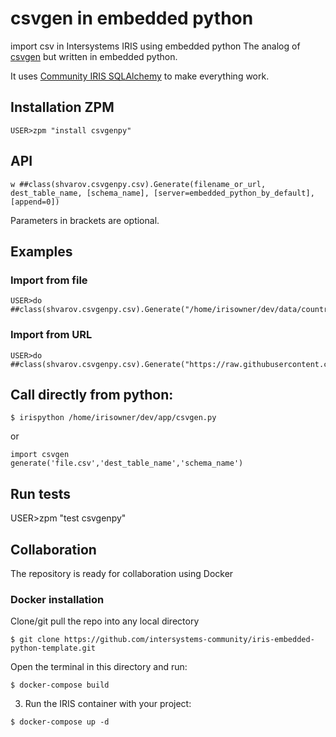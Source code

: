 # csvgen in embedded python
import csv in Intersystems IRIS using embedded python
The analog of [csvgen](https://openexchange.intersystems.com/package/csvgen) but written in embedded python.

It uses [Community IRIS SQLAlchemy](https://openexchange.intersystems.com/package/sqlalchemy-iris) to make everything work.

## Installation ZPM

```
USER>zpm "install csvgenpy"
```


## API
```
w ##class(shvarov.csvgenpy.csv).Generate(filename_or_url, dest_table_name, [schema_name], [server=embedded_python_by_default], [append=0])
```
Parameters in brackets are optional.

## Examples

### Import from file
```
USER>do ##class(shvarov.csvgenpy.csv).Generate("/home/irisowner/dev/data/countries.csv","countries")
```

### Import from URL
```
USER>do ##class(shvarov.csvgenpy.csv).Generate("https://raw.githubusercontent.com/datasciencedojo/datasets/master/titanic.csv","titanic","data")
```

## Call directly from python:
```
$ irispython /home/irisowner/dev/app/csvgen.py
```

or

```
import csvgen
generate('file.csv','dest_table_name','schema_name')

```

## Run tests

USER>zpm "test csvgenpy"


## Collaboration

The repository is ready for collaboration using Docker

### Docker installation

Clone/git pull the repo into any local directory

```
$ git clone https://github.com/intersystems-community/iris-embedded-python-template.git
```

Open the terminal in this directory and run:

```
$ docker-compose build
```

3. Run the IRIS container with your project:

```
$ docker-compose up -d
```
